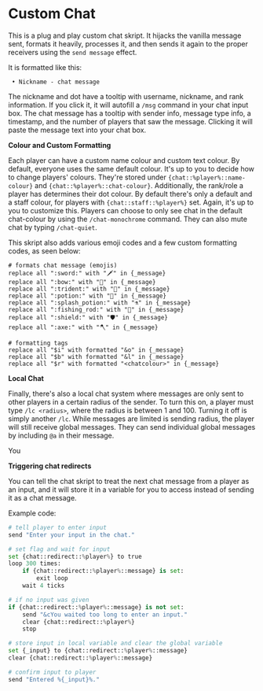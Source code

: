 # Custom Chat

This is a plug and play custom chat skript. It hijacks the vanilla message sent, formats it heavily, processes it, and then sends it again to the proper receivers using the ``send message`` effect.

It is formatted like this:
```
 • Nickname - chat message
```
The nickname and dot have a tooltip with username, nickname, and rank information. If you click it, it will autofill a ``/msg`` command in your chat input box.
The chat message has a tooltip with sender info, message type info, a timestamp, and the number of players that saw the message. Clicking it will paste the message text into your chat box.

**Colour and Custom Formatting**

Each player can have a custom name colour and custom text colour. By default, everyone uses the same default colour. It's up to you to decide how to change players' colours. They're stored under ``{chat::%player%::name-colour}`` and ``{chat::%player%::chat-colour}``. Additionally, the rank/role a player has determines their dot colour. By default there's only a default and a staff colour, for players with ``{chat::staff::%player%}`` set. Again, it's up to you to customize this. 
Players can choose to only see chat in the default chat-colour by using the ``/chat-monochrome`` command. They can also mute chat by typing ``/chat-quiet``.

This skript also adds various emoji codes and a few custom formatting codes, as seen below:
```
# formats chat message (emojis)
replace all ":sword:" with "🗡" in {_message}
replace all ":bow:" with "🏹" in {_message}
replace all ":trident:" with "🔱" in {_message}
replace all ":potion:" with "🧪" in {_message}
replace all ":splash_potion:" with "⚗" in {_message}
replace all ":fishing_rod:" with "🎣" in {_message}
replace all ":shield:" with "🛡" in {_message}
replace all ":axe:" with "🪓" in {_message}

# formatting tags
replace all "$i" with formatted "&o" in {_message}
replace all "$b" with formatted "&l" in {_message}
replace all "$r" with formatted "<chatcolour>" in {_message} 
```

**Local Chat**

Finally, there's also a local chat system where messages are only sent to other players in a certain radius of the sender. To turn this on, a player must type ``/lc <radius>``, where the radius is between 1 and 100. Turning it off is simply another ``/lc``. While messages are limited is sending radius, the player will still receive global messages. They can send individual global messages by including ``@a`` in their message.

You 


**Triggering chat redirects**

You can tell the chat skript to treat the next chat message from a player as an input, and it will store it in a variable for you to access instead of sending it as a chat message. 

Example code:
```python
# tell player to enter input
send "Enter your input in the chat." 

# set flag and wait for input    
set {chat::redirect::%player%} to true
loop 300 times:
    if {chat::redirect::%player%::message} is set:
        exit loop
    wait 4 ticks

# if no input was given
if {chat::redirect::%player%::message} is not set:
    send "&cYou waited too long to enter an input." 
    clear {chat::redirect::%player%}
    stop

# store input in local variable and clear the global variable
set {_input} to {chat::redirect::%player%::message} 
clear {chat::redirect::%player%::message} 

# confirm input to player
send "Entered %{_input}%." 
```
